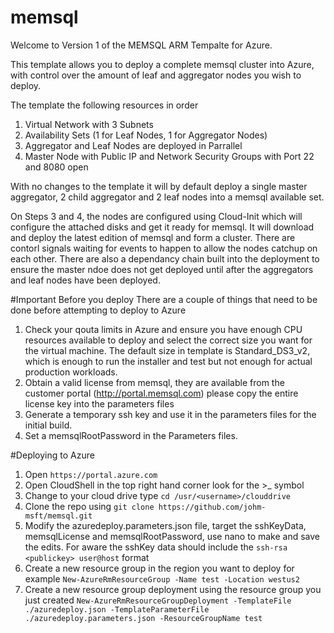 # memsql

Welcome to Version 1 of the MEMSQL ARM Tempalte for Azure.

This template allows you to deploy a complete memsql cluster into Azure, with control over the amount of leaf and aggregator nodes you wish to deploy. 

The template the following resources in order
1. Virtual Network with 3 Subnets
2. Availability Sets (1 for Leaf Nodes, 1 for Aggregator Nodes)
3. Aggregator and Leaf Nodes are deployed in Parrallel
4. Master Node with Public IP and Network Security Groups with Port 22 and 8080 open

With no changes to the template it will by default deploy a single master aggregator, 2 child aggregator and 2 leaf nodes into a memsql available set. 

On Steps 3 and 4, the nodes are configured using Cloud-Init which will configure the attached disks and get it ready for memsql. It will download and deploy the latest edition of memsql and form a cluster. There are contorl signals waiting for events to happen to allow the nodes catchup on each other. There are also a dependancy chain built into the deployment to ensure the master ndoe does not get deployed until after the aggregators and leaf nodes have been deployed.

#Important Before you deploy
There are a couple of things that need to be done before attempting to deploy to Azure

1. Check your qouta limits in Azure and ensure you have enough CPU resources available to deploy and select the correct size you want for the virtual machine. The default size in template is Standard_DS3_v2, which is enough to run the installer and test but not enough for actual production workloads.
2. Obtain a valid license from memsql, they are available from the customer portal (http://portal.memsql.com) please copy the entire license key into the parameters files
3. Generate a temporary ssh key and use it in the parameters files for the initial build.
4. Set a memsqlRootPassword in the Parameters files.

#Deploying to Azure

1. Open `https://portal.azure.com`
2. Open CloudShell in the top right hand corner look for the >_ symbol
3. Change to your cloud drive type `cd /usr/<username>/clouddrive`
4. Clone the repo using `git clone https://github.com/johm-msft/memsql.git`
5. Modify the azuredeploy.parameters.json file, target the sshKeyData, memsqlLicense and memsqlRootPassword, use nano to make and save the edits. For aware the sshKey data should include the `ssh-rsa <publickey> user@host` format
6. Create a new resource group in the region you want to deploy for example `New-AzureRmResourceGroup -Name test -Location westus2`
7. Create a new resource group deployment using the resource group you just created `New-AzureRmResourceGroupDeployment -TemplateFile ./azuredeploy.json -TemplateParameterFile ./azuredeploy.parameters.json -ResourceGroupName test`

